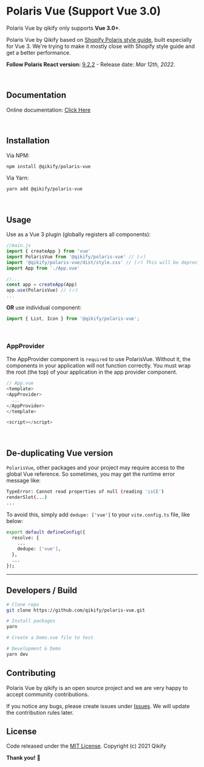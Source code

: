 # Polaris Vue (Support Vue 3.0)

Polaris Vue by qikify only supports **Vue 3.0+**.

Polaris Vue by Qikify based on [Shopify Polaris style guide](https://polaris.shopify.com/), built especially for Vue 3.
We're trying to make it mostly close with Shopify style guide and get a better performance.

**Follow Polaris React version:** [9.2.2](https://github.com/Shopify/polaris-react/releases/tag/v9.2.2) - Release date: *Mar 12th, 2022*.

<br/>

## Documentation

Online documentation: [Click Here](https://qikify.github.io/polaris-vue/)

<br/>

## Installation

Via NPM:

```bash
npm install @qikify/polaris-vue
```

Via Yarn:

```bash
yarn add @qikify/polaris-vue
```

<br/>

## Usage

Use as a Vue 3 plugin (globally registers all components):

```js
//main.js
import { createApp } from 'vue'
import PolarisVue from '@qikify/polaris-vue' // (✓)
import '@qikify/polaris-vue/dist/style.css' // (✓) This will be deprecated in the future, right after Vue 3 supports css injections.
import App from './App.vue'

//...
const app = createApp(App)
app.use(PolarisVue) // (✓)
...
```

**OR** use individual component:

```js
import { List, Icon } from '@qikify/polaris-vue';
```

<br/>

### **AppProvider**
The AppProvider component is `required` to use PolarisVue. Without it, the components in your application will not function correctly. You must wrap the root (the top) of your application in the app provider component.

```javascript
// App.vue
<template>
<AppProvider>
  ...
</AppProvider>
</template>

<script></script>
```

<br/>

## De-duplicating Vue version

`PolarisVue`, other packages and your project may require access to the global Vue reference. So sometimes, you may get the runtime error message like:

```bash
TypeError: Cannot read properties of null (reading 'isCE')
renderSlot(...)
...
```

To avoid this, simply add `dedupe: ['vue']` to your `vite.config.ts` file, like below:

```bash
export default defineConfig({
  resolve: {
    ...
    dedupe: ['vue'],
  },
  ...
});
```

---

## Developers / Build

```bash
# Clone repo
git clone https://github.com/qikify/polaris-vue.git

# Install packages
yarn

# Create a Demo.vue file to test

# Development & Demo
yarn dev
```

## Contributing

Polaris Vue by qikify is an open source project and we are very happy to accept community contributions.

If you notice any bugs, please create issues under [Issues](https://github.com/qikify/polaris-vue/issues).
We will update the contribution rules later.

## License

Code released under the  [MIT License](https://github.com/qikify/polaris-vue/LICENSE).
Copyright (c) 2021 Qikify

**Thank you!** :tada:
